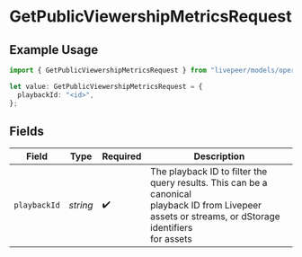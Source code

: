 # GetPublicViewershipMetricsRequest

## Example Usage

```typescript
import { GetPublicViewershipMetricsRequest } from "livepeer/models/operations";

let value: GetPublicViewershipMetricsRequest = {
  playbackId: "<id>",
};
```

## Fields

| Field                                                                                                                                                 | Type                                                                                                                                                  | Required                                                                                                                                              | Description                                                                                                                                           |
| ----------------------------------------------------------------------------------------------------------------------------------------------------- | ----------------------------------------------------------------------------------------------------------------------------------------------------- | ----------------------------------------------------------------------------------------------------------------------------------------------------- | ----------------------------------------------------------------------------------------------------------------------------------------------------- |
| `playbackId`                                                                                                                                          | *string*                                                                                                                                              | :heavy_check_mark:                                                                                                                                    | The playback ID to filter the query results. This can be a canonical<br/>playback ID from Livepeer assets or streams, or dStorage identifiers<br/>for assets<br/> |